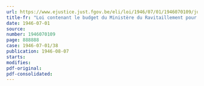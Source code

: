 ```yaml
---
url: https://www.ejustice.just.fgov.be/eli/loi/1946/07/01/1946070109/justel
title-fr: "Loi contenant le budget du Ministère du Ravitaillement pour l'exercice 1945"
date: 1946-07-01
source:
number: 1946070109
page: 888888
case: 1946-07-01/38
publication: 1946-08-07
starts:
modifies:
pdf-original:
pdf-consolidated:
---
```


